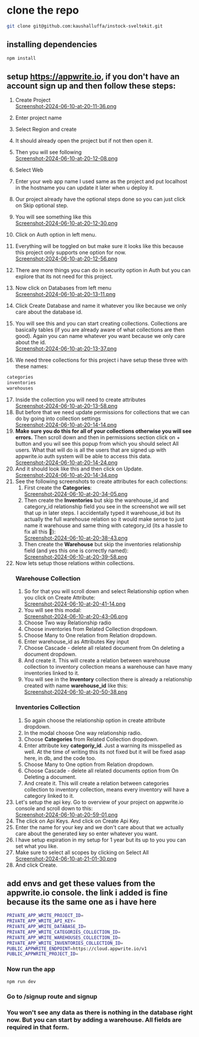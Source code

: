# clone the repo
```bash
git clone git@github.com:kaushalluffa/instock-sveltekit.git
```
## installing dependencies
```bash
npm install
```
## setup https://appwrite.io, if you don't have an account sign up and then follow these steps:

1. Create Project <br/>
[Screenshot-2024-06-10-at-20-11-36.png](https://postimg.cc/phd8SYyg)

2. Enter project name
3. Select Region and create
4. It should already open the project but if not then open it.
5. Then you will see following <br/>
[Screenshot-2024-06-10-at-20-12-08.png](https://postimg.cc/mcjCV6ZY)
6. Select Web
7. Enter your web app name I used same as the project and put localhost in the hostname you can update it later when u deploy it.
8. Our project already have the optional steps done so you can just click on Skip optional step.
9. You will see something like this <br/>
[Screenshot-2024-06-10-at-20-12-30.png](https://postimg.cc/fVxxSR6g)
10. Click on Auth option in left menu.
11. Everything will be toggled on but make sure it looks like this because this project only supports one option for now. <br/>
[Screenshot-2024-06-10-at-20-12-56.png](https://postimg.cc/WDT0GPVp)
12. There are more things you can do in security option in Auth but you can explore that its not need for this project.
13. Now click on Databases from left menu <br/>
[Screenshot-2024-06-10-at-20-13-11.png](https://postimg.cc/PCGWqwFw)
14. Click Create Database and name it whatever you like because we only care about the database id.
15. You will see this and you can start creating collections. Collections are basically tables (if you are already aware of what collections are then good). Again you can name whatever you want because we only care about the id. <br/>
[Screenshot-2024-06-10-at-20-13-37.png](https://postimg.cc/SjvLw56V)
16. We need three collections for this project i have setup these three with these names:
```bash
categories
inventories
warehouses
```
17. Inside the collection you will need to create attributes <br/>
[Screenshot-2024-06-10-at-20-13-58.png](https://postimg.cc/Vd091R4w)
18. But before that we need update permissions for collections that we can do by going into collection settings <br/>
[Screenshot-2024-06-10-at-20-14-14.png](https://postimg.cc/ZvC8WFSr)
19. <b>Make sure you do this for all of your collections otherwise you will see errors.</b> Then scroll down and then in permissions section click on + button and you wil see this popup from which you should select All users. What that will do is all the users that are signed up with appwrite.io auth system will be able to access this data. <br/>
[Screenshot-2024-06-10-at-20-14-24.png](https://postimg.cc/Hjx4vHyV)
20. And it should look like this and then click on Update. <br/>
[Screenshot-2024-06-10-at-20-14-34.png](https://postimg.cc/G8MP3gZL)
21. See the following screenshots to create attributes for each collections:
    1.  First create the <b>Categories</b>: <br/>
    [Screenshot-2024-06-10-at-20-34-05.png](https://postimg.cc/w7QCDwCW)
    2. Then create the <b>Inventories</b> but skip the warehouse_id and category_id relationship field you see in the screenshot we will set that up in later steps. I accidentally typed it warehouse_id but its actually the full warehouse relation so it would make sense to just name it warehouse and same thing with category_id (its a hassle to fix all this 🥲):<br/>
    [Screenshot-2024-06-10-at-20-38-43.png](https://postimg.cc/zytXFzsP)
    3. Then create the <b>Warehouse</b> but skip the inventories relationship field (and yes this one is correctly named):<br/>
    [Screenshot-2024-06-10-at-20-39-58.png](https://postimg.cc/9zLmhFMX)
22. Now lets setup those relations within collections. 
    ### Warehouse Collection
    1. So for that you will scroll down and select Relationship option when you click on Create Attribute:<br/>
    [Screenshot-2024-06-10-at-20-41-14.png](https://postimg.cc/62Dh2N68)
    2. You will see this modal:<br/>
    [Screenshot-2024-06-10-at-20-43-06.png](https://postimg.cc/9RtGMwkn)
    3. Choose Two way Relationship radio
    4. Choose inventories from Related Collection dropdown.
    5. Choose Many to One relation from Relation dropdown.
    6. Enter warehouse_id as Attributes Key input
    7. Choose Cascade - delete all related document from On deleting a document dropdown.
    8. And create it. This will create a relation between warehouse collection to inventory collection means a warehouse can have many inventories linked to it.
    9. You will see in the <b>Inventory</b> collection there is already a relationship created with name <b>warehouse_id</b> like this:<br/>
    [Screenshot-2024-06-10-at-20-50-38.png](https://postimg.cc/4YDpsRPy)
    ### Inventories Collection
    1. So again choose the relationship option in create attribute dropdown.
    2. In the modal choose One way relationship radio.
    3. Choose <b>Categories</b> from Related Collection dropdown.
    4. Enter attribute key <b>categoriy_id</b>. Just a warning its misspelled as well. At the time of writing this its not fixed but it will be fixed asap here, in db, and the code too.
    5. Choose Many to One option from Relation dropdown.
    6. Choose Cascade - delete all related documents option from On Deleting a document.
    7. And create it. This will create a relation between categories collection to inventory collection, means every inventory will have a category linked to it.
23. Let's setup the api key. Go to overview of your project on appwrite.io console and scroll down to this:<br/>
[Screenshot-2024-06-10-at-20-59-01.png](https://postimg.cc/CdJkrLPH)
24. The click on Api Keys. And click on Create Api Key.
25. Enter the name for your key and we don't care about that we actually care about the generated key so enter whatever you want.
26. I have setup expiration in my setup for 1 year but its up to you you can set what you like.
27. Make sure to select all scopes by clicking on Select All<br/>
[Screenshot-2024-06-10-at-21-01-30.png](https://postimg.cc/Wdc9T4VF)
28. And click Create.
## add envs and get these values from the appwrite.io console. the link i added is fine because its the same one as i have here
```bash
PRIVATE_APP_WRITE_PROJECT_ID=
PRIVATE_APP_WRITE_API_KEY=
PRIVATE_APP_WRITE_DATABASE_ID=
PRIVATE_APP_WRITE_CATEGORIES_COLLECTION_ID=
PRIVATE_APP_WRITE_WAREHOUSES_COLLECTION_ID=
PRIVATE_APP_WRITE_INVENTORIES_COLLECTION_ID=
PUBLIC_APPWRITE_ENDPOINT=https://cloud.appwrite.io/v1
PUBLIC_APPWRITE_PROJECT_ID=
```
### Now run the app
```bash
npm run dev
```
### Go to /signup route and signup 
### You won't see any data as there is nothing in the database right now. But you can start by adding a warehouse. All fields are required in that form.
